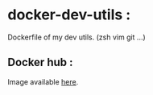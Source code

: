 # docker-dev-utils :
Dockerfile of my dev utils. (zsh vim git ...)

## Docker hub :
Image available [here](https://hub.docker.com/r/scristofari/dev-utils/).
